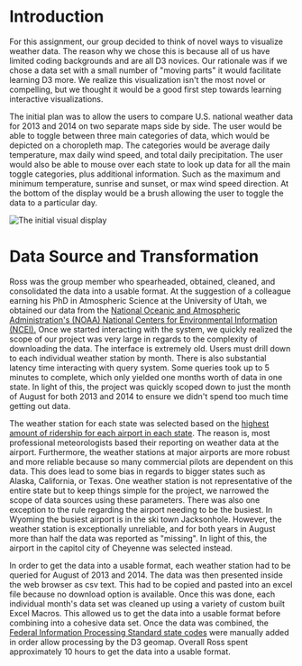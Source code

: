 # Introduction
For this assignment, our group decided to think of novel ways to visualize weather data. The reason why we chose this is because all of us have limited coding backgrounds and are all D3 novices. Our rationale was if we chose a data set with a small number of "moving parts" it would facilitate learning D3 more. We realize this visualization isn't the most novel or compelling, but we thought it would be a good first step towards learning interactive visualizations.

The initial plan was to allow the users to compare U.S. national weather data for 2013 and 2014 on two separate maps side by side. The user would be able to toggle between three main categories of data, which would be depicted on a choropleth map. The categories would be average daily temperature, max daily wind speed, and total daily precipitation. The user would also be able to mouse over each state to look up data for all the main toggle categories, plus additional information. Such as the maximum and minimum temperature, sunrise and sunset, or max wind speed direction. At the bottom of the display would be a brush allowing the user to toggle the data to a particular day.

![The initial visual display](http://i.imgur.com/oy6KrhN.jpg)

# Data Source and Transformation
Ross was the group member who spearheaded, obtained, cleaned, and consolidated the data into a usable format. At the suggestion of a colleague earning his PhD in Atmospheric Science at the University of Utah, we obtained our data from the [National Oceanic and Atmospheric Administration's (NOAA) National Centers for Environmental Information (NCEI).](https://www.ncdc.noaa.gov/) Once we started interacting with the system, we quickly realized the scope of our project was very large in regards to the complexity of downloading the data. The interface is extremely old. Users must drill down to each individual weather station by month. There is also substantial latency time interacting with query system. Some queries took up to 5 minutes to complete, which only yielded one months worth of data in one state. In light of this, the project was quickly scoped down to just the month of August for both 2013 and 2014 to ensure we didn't spend too much time getting out data. 

The weather station for each state was selected based on the [highest amount of ridership for each airport in each state](https://en.wikipedia.org/wiki/List_of_airports_in_the_United_States). The reason is, most professional meteorologists based their reporting on weather data at the airport. Furthermore, the weather stations at major airports are more robust and more reliable because so many commercial pilots are dependent on this data. This does lead to some bias in regards to bigger states such as Alaska, California, or Texas. One weather station is not representative of the entire state but to keep things simple for the project, we narrowed the scope of data sources using these parameters. There was also one exception to the rule regarding the airport needing to be the busiest. In Wyoming the busiest airport is in the ski town Jacksonhole. However, the weather station is exceptionally unreliable, and for both years in August more than half the data was reported as "missing". In light of this, the airport in the capitol city of Cheyenne was selected instead. 

In order to get the data into a usable format, each weather station had to be queried for August of 2013 and 2014. The data was then presented inside the web browser as csv text. This had to be copied and pasted into an excel file because no download option is available. Once this was done, each individual month's data set was cleaned up using a variety of custom built Excel Macros. This allowed us to get the data into a usable format before combining into a cohesive data set. Once the data was combined, the [Federal Information Processing Standard state codes](https://en.wikipedia.org/wiki/Federal_Information_Processing_Standard_state_code) were manually added in order allow processing by the D3 geomap. Overall Ross spent approximately 10 hours to get the data into a usable format. 
